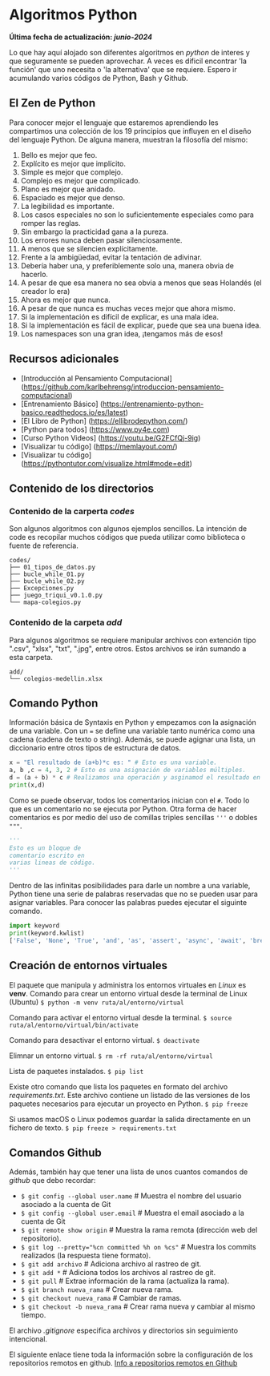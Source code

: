 # Algoritmos Python

**Última fecha de actualización: _junio-2024_**

Lo que hay aquí alojado son diferentes algoritmos en _python_ de interes y que seguramente se pueden aprovechar. A veces es dificil encontrar 'la función' que uno necesita o 'la alternativa' que se requiere. Espero ir acumulando varios códigos de Python, Bash y Github. 

## El Zen de Python 

Para conocer mejor el lenguaje que estaremos aprendiendo les compartimos una colección de los 19 principios que influyen en el diseño del lenguaje Python. De alguna manera, muestran la filosofía del mismo:

1) Bello es mejor que feo.
2) Explícito es mejor que implícito.
3) Simple es mejor que complejo.
4) Complejo es mejor que complicado.
5) Plano es mejor que anidado.
6) Espaciado es mejor que denso.
7) La legibilidad es importante.
8) Los casos especiales no son lo suficientemente especiales como para romper las reglas.
9) Sin embargo la practicidad gana a la pureza.
10) Los errores nunca deben pasar silenciosamente.
11) A menos que se silencien explícitamente.
12) Frente a la ambigüedad, evitar la tentación de adivinar.
13) Debería haber una, y preferiblemente solo una, manera obvia de hacerlo.
14) A pesar de que esa manera no sea obvia a menos que seas Holandés (el creador lo era)
15) Ahora es mejor que nunca.
16) A pesar de que nunca es muchas veces mejor que ahora mismo.
17) Si la implementación es difícil de explicar, es una mala idea.
18) Si la implementación es fácil de explicar, puede que sea una buena idea.
19) Los namespaces son una gran idea, ¡tengamos más de esos!

## Recursos adicionales

* [Introducción al Pensamiento Computacional] (https://github.com/karlbehrensg/introduccion-pensamiento-computacional)
* [Entrenamiento Básico] (https://entrenamiento-python-basico.readthedocs.io/es/latest)
* [El Libro de Python] (https://ellibrodepython.com/)
* [Python para todos] (https://www.py4e.com)
* [Curso Python Videos] (https://youtu.be/G2FCfQj-9ig)
* [Visualizar tu código] (https://memlayout.com/)
* [Visualizar tu código] (https://pythontutor.com/visualize.html#mode=edit)



## Contenido de los directorios

### Contenido de la carperta _codes_

Son algunos algoritmos con algunos ejemplos sencillos. La intención de code es recopilar muchos códigos que pueda utilizar como biblioteca o fuente de referencia.

```text
codes/
├── 01_tipos_de_datos.py
├── bucle_while_01.py
├── bucle_while_02.py
├── Excepciones.py
├── juego_triqui_v0.1.0.py
└── mapa-colegios.py

```

### Contenido de la carpeta _add_

Para algunos algoritmos se requiere manipular archivos con extención tipo ".csv", "xlsx", "txt", ".jpg", entre otros. Estos archivos se irán sumando a esta carpeta.

```text
add/
└── colegios-medellin.xlsx

```

## Comando Python

Información básica de Syntaxis en Python y empezamos con la asignación de una variable.
Con un `=` se define una variable tanto numérica como una cadena (cadena de texto o string). Además, se puede agignar una lista, un diccionario entre otros tipos de estructura de datos.

```python
x = "El resultado de (a+b)*c es: " # Esto es una variable.
a, b ,c = 4, 3, 2 # Esto es una asignación de variables múltiples.
d = (a + b) * c # Realizamos una operación y asginamod el resultado en otra variable.
print(x,d)

```

Como se puede observar, todos los comentarios inician con el `#`. Todo lo que es un comentario no se ejecuta por Python.
Otra forma de hacer comentarios es por medio del uso de comillas triples sencillas `'''` o dobles `"""`.

```python
'''
Esto es un bloque de 
comentario escrito en 
varias lineas de código.
'''

```

Dentro de las infinitas posibilidades para darle un nombre a una variable, Python tiene una serie de palabras reservadas que no se pueden usar para asignar variables. Para conocer las palabras puedes ejecutar el siguinte comando.

```python
import keyword
print(keyword.kwlist)
['False', 'None', 'True', 'and', 'as', 'assert', 'async', 'await', 'break', 'class', 'continue', 'def', 'del', 'elif', 'else', 'except', 'finally', 'for', 'from', 'global', 'if', 'import', 'in', 'is', 'lambda', 'nonlocal', 'not', 'or', 'pass', 'raise', 'return', 'try', 'while', 'with', 'yield']

```

## Creación de entornos virtuales

El paquete que manipula y administra los entornos virtuales en _Linux_ es **venv**.
Comando para crear un entorno virtual desde la terminal de Linux (Ubuntu)
`$ python -m venv ruta/al/entorno/virtual`

Comando para activar el entorno virtual desde la terminal.
`$ source ruta/al/entorno/virtual/bin/activate`

Comando para desactivar el entorno virtual.
`$ deactivate`

Elimnar un entorno virtual.
`$ rm -rf ruta/al/entorno/virtual`

Lista de paquetes instalados.
`$ pip list`

Existe otro comando que lista los paquetes en formato del archivo _requirements.txt_. Este archivo contiene un listado de las versiones de los paquetes necesarios para ejecutar un proyecto en Python.
`$ pip freeze`

Si usamos macOS o Linux podemos guardar la salida directamente en un fichero de texto.
`$ pip freeze > requirements.txt`

## Comandos Github

Además, también hay que tener una lista de unos cuantos comandos de _github_ que debo recordar:

- `$ git config --global user.name` # Muestra el nombre del usuario asociado a la cuenta de Git
- `$ git config --global user.email` # Muestra el email asociado a la cuenta de Git
- `$ git remote show origin` # Muestra la rama remota (dirección web del repositorio).
- `$ git log --pretty="%cn committed %h on %cs"` # Muestra los commits realizados (la respuesta tiene formato).
- `$ git add archivo` # Adiciona archivo al rastreo de git.
- `$ git add *` # Adiciona todos los archivos al rastreo de git.
- `$ git pull` # Extrae información de la rama (actualiza la rama).
- `$ git branch nueva_rama` # Crear nueva rama.
- `$ git checkout nueva_rama` # Cambiar de ramas.
- `$ git checkout -b nueva_rama` # Crear rama nueva y cambiar al mismo tiempo.

El archivo _.gitignore_ especifica archivos y directorios sin seguimiento intencional.

El siguiente enlace tiene toda la información sobre la configuración de los repositorios remotos en github.
[Info a repositorios remotos en Github](https://docs.github.com/es/get-started/getting-started-with-git/managing-remote-repositories)